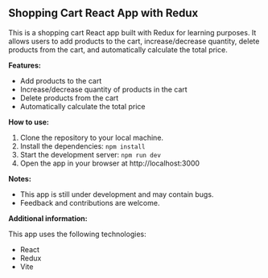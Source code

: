 ## Shopping Cart React App with Redux

This is a shopping cart React app built with Redux for learning purposes. It allows users to add products to the cart, increase/decrease quantity, delete products from the cart, and automatically calculate the total price.

**Features:**

- Add products to the cart
- Increase/decrease quantity of products in the cart
- Delete products from the cart
- Automatically calculate the total price

**How to use:**

1. Clone the repository to your local machine.
2. Install the dependencies: `npm install`
3. Start the development server: `npm run dev`
4. Open the app in your browser at http://localhost:3000

**Notes:**

- This app is still under development and may contain bugs.
- Feedback and contributions are welcome.

**Additional information:**

This app uses the following technologies:

- React
- Redux
- Vite
